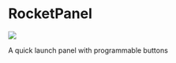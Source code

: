 # RocketPanel

<img src="//i.imgur.com/QWbgsIB.jpg"></img>

A quick launch panel with programmable buttons
